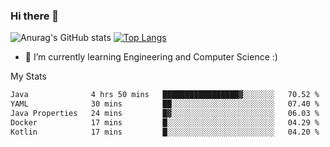 ### Hi there 👋

![Anurag's GitHub stats](https://github-readme-stats.vercel.app/api?username=MatteoIorio11&show_icons=true&theme=dark) 
[![Top Langs](https://github-readme-stats.vercel.app/api/top-langs/?username=MatteoIorio11&theme=dark)](https://github.com/MatteoIorio11/github-readme-stats)

- 🌱 I’m currently learning Engineering and Computer Science :)

<!--
**MatteoIorio11/MatteoIorio11** is a ✨ _special_ ✨ repository because its `README.md` (this file) appears on your GitHub profile.

Here are some ideas to get you started:

- 🔭 I’m currently working on ...
- 🌱 I’m currently learning ...
- 👯 I’m looking to collaborate on ...
- 🤔 I’m looking for help with ...
- 💬 Ask me about ...
- 📫 How to reach me: ...
- 😄 Pronouns: ...
- ⚡ Fun fact: ...
-->
My Stats
<!--START_SECTION:waka-->

```txt
Java              4 hrs 50 mins   █████████████████▓░░░░░░░   70.52 %
YAML              30 mins         ██░░░░░░░░░░░░░░░░░░░░░░░   07.40 %
Java Properties   24 mins         █▓░░░░░░░░░░░░░░░░░░░░░░░   06.03 %
Docker            17 mins         █░░░░░░░░░░░░░░░░░░░░░░░░   04.29 %
Kotlin            17 mins         █░░░░░░░░░░░░░░░░░░░░░░░░   04.20 %
```

<!--END_SECTION:waka-->
